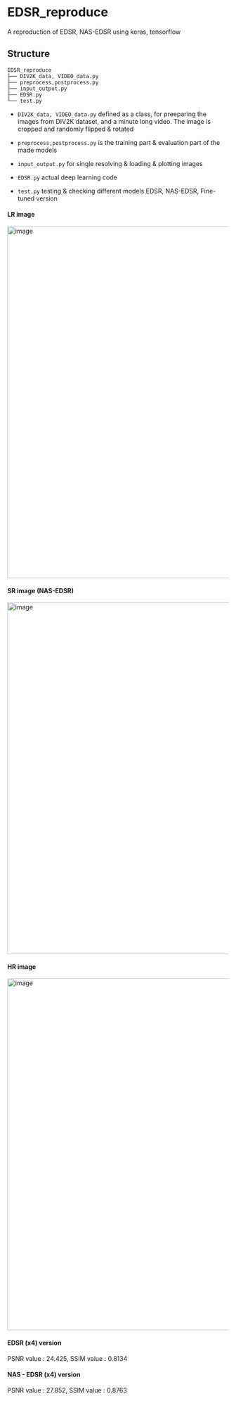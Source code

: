 # EDSR_reproduce

A reproduction of EDSR, NAS-EDSR using keras, tensorflow

## Structure

```
EDSR_reproduce
├── DIV2K_data, VIDEO_data.py 
├── preprocess,postprocess.py 
├── input_output.py 
├── EDSR.py 
└── test.py 
```

* `DIV2K_data, VIDEO_data.py` defined as a class, for preeparing the images from DIV2K dataset, and a minute long video.
The image is cropped and randomly flipped & rotated

* `preprocess,postprocess.py` is the training part & evaluation part of the made models

* `input_output.py` for single resolving & loading & plotting images

* `EDSR.py` actual deep learning code

* `test.py` testing & checking different models EDSR, NAS-EDSR, Fine-tuned version

#### LR image
<img width="800" alt="image" src="https://user-images.githubusercontent.com/50355670/72964747-0ac6a700-3dfe-11ea-89b7-363ea347feeb.png">

#### SR image (NAS-EDSR)
<img width="800" alt="image" src="https://user-images.githubusercontent.com/50355670/72964726-026e6c00-3dfe-11ea-9028-e802e4ed711d.png" title="SRdsadsdsasddsa">

#### HR image
<img width="800" alt="image" src="https://user-images.githubusercontent.com/50355670/72964760-10bc8800-3dfe-11ea-9c32-56f9e411d9b4.png">

#### EDSR (x4) version
PSNR value : 24.425, SSIM value : 0.8134

#### NAS - EDSR (x4) version
PSNR value : 27.852, SSIM value : 0.8763

